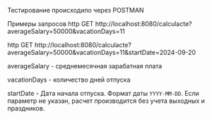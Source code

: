 Тестирование происходило через POSTMAN

Примеры запросов
http
GET http://localhost:8080/calculacte?averageSalary=50000&vacationDays=11


http
GET http://localhost:8080/calculacte?averageSalary=50000&vacationDays=11&startDate=2024-09-20

averageSalary - среднемесячная зарабатная плата

vacationDays - количество дней отпуска

startDate - Дата начала отпуска. Формат даты `YYYY-MM-DD`.
Если параметр не указан, расчет производится без учета выходных и праздников.

